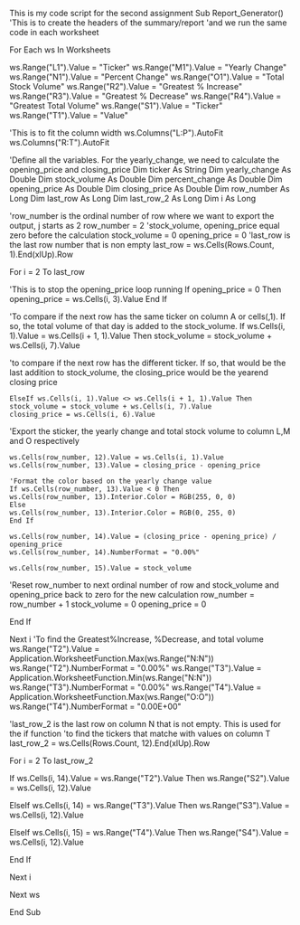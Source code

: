 This is my code script for the second assignment
Sub Report_Generator()
'This is to create the headers of the summary/report
'and we run the same code in each worksheet

For Each ws In Worksheets

ws.Range("L1").Value = "Ticker"
ws.Range("M1").Value = "Yearly Change"
ws.Range("N1").Value = "Percent Change"
ws.Range("O1").Value = "Total Stock Volume"
ws.Range("R2").Value = "Greatest % Increase"
ws.Range("R3").Value = "Greatest % Decrease"
ws.Range("R4").Value = "Greatest Total Volume"
ws.Range("S1").Value = "Ticker"
ws.Range("T1").Value = "Value"


'This is to fit the column width
ws.Columns("L:P").AutoFit
ws.Columns("R:T").AutoFit

'Define all the variables. For the yearly_change, we need to calculate the opening_price and closing_price
Dim ticker As String
Dim yearly_change As Double
Dim stock_volume As Double
Dim percent_change As Double
Dim opening_price As Double
Dim closing_price As Double
Dim row_number As Long
Dim last_row As Long
Dim last_row_2 As Long
Dim i As Long


'row_number is the ordinal number of row where we want to export the output, j starts as 2
row_number = 2
'stock_volume, opening_price equal zero before the calculation
stock_volume = 0
opening_price = 0
'last_row is the last row number that is non empty
last_row = ws.Cells(Rows.Count, 1).End(xlUp).Row

For i = 2 To last_row

'This is to stop the opening_price loop running
If opening_price = 0 Then
opening_price = ws.Cells(i, 3).Value
End If
 
  
'To compare if the next row has the same ticker on column A or cells(,1). If so, the total volume of that day is added to the stock_volume.
 If ws.Cells(i, 1).Value = ws.Cells(i + 1, 1).Value Then
stock_volume = stock_volume + ws.Cells(i, 7).Value

 'to compare if the next row has the different ticker. If so, that would be the last addition to stock_volume, the closing_price would be the yearend closing price

    ElseIf ws.Cells(i, 1).Value <> ws.Cells(i + 1, 1).Value Then
    stock_volume = stock_volume + ws.Cells(i, 7).Value
    closing_price = ws.Cells(i, 6).Value
    
'Export the sticker, the yearly change and total stock volume to column L,M and O respectively

    ws.Cells(row_number, 12).Value = ws.Cells(i, 1).Value
    ws.Cells(row_number, 13).Value = closing_price - opening_price
    
    'Format the color based on the yearly change value
    If ws.Cells(row_number, 13).Value < 0 Then
    ws.Cells(row_number, 13).Interior.Color = RGB(255, 0, 0)
    Else
    ws.Cells(row_number, 13).Interior.Color = RGB(0, 255, 0)
    End If
    
    ws.Cells(row_number, 14).Value = (closing_price - opening_price) / opening_price
    ws.Cells(row_number, 14).NumberFormat = "0.00%"
    
    ws.Cells(row_number, 15).Value = stock_volume
'Reset row_number to next ordinal number of row and stock_volume and opening_price back to zero for the new calculation
 row_number = row_number + 1
 stock_volume = 0
 opening_price = 0
 
End If

Next i
'To find the Greatest%Increase, %Decrease, and total volume
ws.Range("T2").Value = Application.WorksheetFunction.Max(ws.Range("N:N"))
ws.Range("T2").NumberFormat = "0.00%"
ws.Range("T3").Value = Application.WorksheetFunction.Min(ws.Range("N:N"))
ws.Range("T3").NumberFormat = "0.00%"
ws.Range("T4").Value = Application.WorksheetFunction.Max(ws.Range("O:O"))
ws.Range("T4").NumberFormat = "0.00E+00"

'last_row_2 is the last row on column N that is not empty. This is used for the if function
'to find the tickers that matche with values on column T
last_row_2 = ws.Cells(Rows.Count, 12).End(xlUp).Row

For i = 2 To last_row_2

If ws.Cells(i, 14).Value = ws.Range("T2").Value Then
ws.Range("S2").Value = ws.Cells(i, 12).Value

ElseIf ws.Cells(i, 14) = ws.Range("T3").Value Then
ws.Range("S3").Value = ws.Cells(i, 12).Value

ElseIf ws.Cells(i, 15) = ws.Range("T4").Value Then
ws.Range("S4").Value = ws.Cells(i, 12).Value

End If

Next i

Next ws

End Sub


